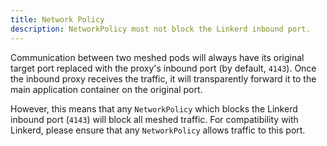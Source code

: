 ```yaml
---
title: Network Policy
description: NetworkPolicy must not block the Linkerd inbound port.
---
```


Communication between two meshed pods will always have its original target port
replaced with the proxy's inbound port (by default, `4143`). Once the inbound
proxy receives the traffic, it will transparently forward it to the main
application container on the original port.

However, this means that any `NetworkPolicy` which blocks the Linkerd inbound
port (`4143`) will block all meshed traffic. For compatibility with Linkerd,
please ensure that any `NetworkPolicy` allows traffic to this port.
